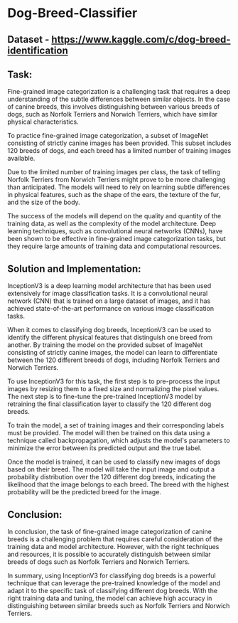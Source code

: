 # Dog-Breed-Classifier
## Dataset - https://www.kaggle.com/c/dog-breed-identification

## Task:
Fine-grained image categorization is a challenging task that requires a deep understanding of the subtle differences between similar objects. In the case of canine breeds, this involves distinguishing between various breeds of dogs, such as Norfolk Terriers and Norwich Terriers, which have similar physical characteristics.

To practice fine-grained image categorization, a subset of ImageNet consisting of strictly canine images has been provided. This subset includes 120 breeds of dogs, and each breed has a limited number of training images available.

Due to the limited number of training images per class, the task of telling Norfolk Terriers from Norwich Terriers might prove to be more challenging than anticipated. The models will need to rely on learning subtle differences in physical features, such as the shape of the ears, the texture of the fur, and the size of the body.

The success of the models will depend on the quality and quantity of the training data, as well as the complexity of the model architecture. Deep learning techniques, such as convolutional neural networks (CNNs), have been shown to be effective in fine-grained image categorization tasks, but they require large amounts of training data and computational resources.

## Solution and Implementation:
InceptionV3 is a deep learning model architecture that has been used extensively for image classification tasks. It is a convolutional neural network (CNN) that is trained on a large dataset of images, and it has achieved state-of-the-art performance on various image classification tasks.

When it comes to classifying dog breeds, InceptionV3 can be used to identify the different physical features that distinguish one breed from another. By training the model on the provided subset of ImageNet consisting of strictly canine images, the model can learn to differentiate between the 120 different breeds of dogs, including Norfolk Terriers and Norwich Terriers.

To use InceptionV3 for this task, the first step is to pre-process the input images by resizing them to a fixed size and normalizing the pixel values. The next step is to fine-tune the pre-trained InceptionV3 model by retraining the final classification layer to classify the 120 different dog breeds.

To train the model, a set of training images and their corresponding labels must be provided. The model will then be trained on this data using a technique called backpropagation, which adjusts the model's parameters to minimize the error between its predicted output and the true label.

Once the model is trained, it can be used to classify new images of dogs based on their breed. The model will take the input image and output a probability distribution over the 120 different dog breeds, indicating the likelihood that the image belongs to each breed. The breed with the highest probability will be the predicted breed for the image.

## Conclusion:
In conclusion, the task of fine-grained image categorization of canine breeds is a challenging problem that requires careful consideration of the training data and model architecture. However, with the right techniques and resources, it is possible to accurately distinguish between similar breeds of dogs such as Norfolk Terriers and Norwich Terriers.

In summary, using InceptionV3 for classifying dog breeds is a powerful technique that can leverage the pre-trained knowledge of the model and adapt it to the specific task of classifying different dog breeds. With the right training data and tuning, the model can achieve high accuracy in distinguishing between similar breeds such as Norfolk Terriers and Norwich Terriers.

